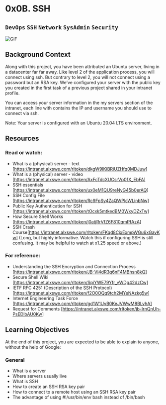 # 0x0B. SSH
## `DevOps` `SSH` `Network` `SysAdmin` `Security`
![GIF](https://s3.amazonaws.com/intranet-projects-files/holbertonschool-sysadmin_devops/244/zPVRKhPsUP5lK.gif)
## Background Context
Along with this project, you have been attributed an Ubuntu server, living in a datacenter far far away. Like level 2 of the application process, you will connect using ssh. But contrary to level 2, you will not connect using a password but an RSA key. We’ve configured your server with the public key you created in the first task of a previous project shared in your intranet profile.

You can access your server information in the my servers section of the intranet, each line with contains the IP and username you should use to connect via ssh.

Note: Your server is configured with an Ubuntu 20.04 LTS environment.

## Resources
### Read or watch:

* What is a (physical) server - text [https://intranet.alxswe.com/rltoken/dkgW9lKiBRiUZHfq0MDJuw]
* What is a (physical) server - video [https://intranet.alxswe.com/rltoken/AxFcTdcXUCsrVp01X_EbFA]
* SSH essentials [https://intranet.alxswe.com/rltoken/ux0eM1QU9reNyG45b0erAQ]
* SSH Config File [https://intranet.alxswe.com/rltoken/Rc9FpSy4ZaQWPlcWLinbNw]
* Public Key Authentication for SSH [https://intranet.alxswe.com/rltoken/tOcxk5mtkedBM0WxyDZxTw]
* How Secure Shell Works [https://intranet.alxswe.com/rltoken/j0atjRrVfZ6F810qmPfAzA]
* SSH Crash Course[https://intranet.alxswe.com/rltoken/FKqd8CjxExmpWGu6xGavKw] (Long, but highly informative. Watch this if configuring SSH is still confusing. It may be helpful to watch at x1.25 speed or above.)
### For reference:

* Understanding the SSH Encryption and Connection Process [https://intranet.alxswe.com/rltoken/JB-Vi4dR3q6nF4MBhsn8kQ]
* Secure Shell Wiki [https://intranet.alxswe.com/rltoken/SpiYWE79Yfr_vWDg42dzCw]
* IETF RFC 4251 (Description of the SSH Protocol) [https://intranet.alxswe.com/rltoken/f2O0OQq9tch2MYeNAzkg5w]
* Internet Engineering Task Force [https://intranet.alxswe.com/rltoken/gd1W1UvB0KeJVWwM8BLvhA]
* Request for Comments [https://intranet.alxswe.com/rltoken/jb-IrnQnUh-PsEDlbAU0Kw]

## Learning Objectives
At the end of this project, you are expected to be able to explain to anyone, without the help of Google:

### General
* What is a server
* Where servers usually live
* What is SSH
* How to create an SSH RSA key pair
* How to connect to a remote host using an SSH RSA key pair
* The advantage of using #!/usr/bin/env bash instead of /bin/bash
